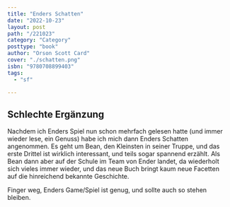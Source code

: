 ```yaml
---
title: "Enders Schatten"
date: "2022-10-23"
layout: post
path: "/221023"
category: "Category"
posttype: "book"
author: "Orson Scott Card"
cover: "./schatten.png"
isbn: "9780708899403"
tags:
  - "sf"

---
```

## Schlechte Ergänzung

Nachdem ich Enders Spiel nun schon mehrfach gelesen hatte (und immer wieder lese, ein Genuss) habe ich mich dann Enders Schatten angenommen. Es geht um Bean, den Kleinsten in seiner Truppe, und das erste Drittel ist wirklich interessant, und teils sogar spannend erzählt. Als Bean dann aber auf der Schule im Team von Ender landet, da wiederholt sich vieles immer wieder, und das neue Buch bringt kaum neue Facetten auf die hinreichend bekannte Geschichte.

Finger weg, Enders Game/Spiel ist genug, und sollte auch so stehen bleiben.
